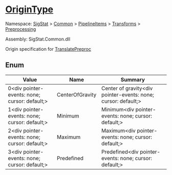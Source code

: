 # [OriginType](./OriginType.md)
Namespace: [SigStat]() > [Common](./../../../README.md) > [PipelineItems]() > [Transforms]() > [Preprocessing](./README.md)

Assembly: SigStat.Common.dll


Origin specification for [TranslatePreproc](https://github.com/hargitomi97/sigstat/blob/master/docs/md/SigStat/Common/PipelineItems/Transforms/Preprocessing/TranslatePreproc.md)

##	Enum

| Value | Name | Summary | 
| --- | --- | --- | 
| 0<div pointer-events: none; cursor: default;><img width=200/></div>| CenterOfGravity| Center of gravity<div pointer-events: none; cursor: default;><img width=200/></div>| <br>
| 1<div pointer-events: none; cursor: default;><img width=200/></div>| Minimum| Minimum<div pointer-events: none; cursor: default;><img width=200/></div>| <br>
| 2<div pointer-events: none; cursor: default;><img width=200/></div>| Maximum| Maximum<div pointer-events: none; cursor: default;><img width=200/></div>| <br>
| 3<div pointer-events: none; cursor: default;><img width=200/></div>| Predefined| Predefined<div pointer-events: none; cursor: default;><img width=200/></div>| <br>


